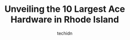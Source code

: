 ---
layout: ampstory
image: https://i0.wp.com/www.depkes.org/wp-content/uploads/2023/06/ace-hardware-0-in-rhode-island-1685968928.jpeg?resize=640,853
author: techidn
featured: false
description: Discover the impressive array of Ace Hardware options in Rhode Island, where you can find 10 of the largest Ace Hardware establishments in the area. From renowned classics to hidden gems, Rh
title: Unveiling the 10 Largest Ace Hardware in Rhode Island
cover:
   title: Unveiling the 10 Largest Ace Hardware in Rhode Island
   subtitle: Rickpate
   background: https://www.depkes.org/wp-content/uploads/2023/06/ace-hardware-0-in-rhode-island-1685968928.jpeg

pages: 
 - layout: thirds
   top: <h1>#1 Mcquades Ace Hardware</h1>
   bottom: "<p>The products listed price at the displays is usually 20-30% less then what they charge at the register. When you ask why the listed price is cheaper the cashier becomes v</p>"
   background: https://www.depkes.org/wp-content/uploads/2023/06/ace-hardware-1-in-rhode-island-1685968928.jpeg
   backgroundblur: true
 - layout: thirds
   top: <h1>#2 Rockys Ace Hardware</h1>
   bottom: "<p>295 Pulaski Blvd, Bellingham, MA 02019, United States</p>"
   background: https://www.depkes.org/wp-content/uploads/2023/06/ace-hardware-2-in-rhode-island-1685968929.jpeg
   cta:
      link: https://www.depkes.org/blog/unveiling-the-10-largest-ace-hardware-in-rhode-island/
      text: Unveiling the 10 Largest Ace Hardware in Rhode Island
 - layout: thirds
   top: <h1>#3 Warwick Ace Hardware</h1>
   bottom: "<p>320 Warwick Ave, Warwick, RI 02888, United States</p>"
   background: https://www.depkes.org/wp-content/uploads/2023/06/ace-hardware-3-in-rhode-island-1685968929.png
   cta:
      link: https://www.depkes.org/blog/unveiling-the-10-largest-ace-hardware-in-rhode-island/
      text: Unveiling the 10 Largest Ace Hardware in Rhode Island
 - layout: thirds
   top: <h1>#4 Leeway Ace Hardware</h1>
   bottom: "<p>790 Great Rd, North Smithfield, RI 02896, United States</p>"
   background: https://images.unsplash.com/photo-1462556791646-c201b8241a94?ixlib=rb-4.0.3&ixid=MnwxMjA3fDB8MHxwaG90by1wYWdlfHx8fGVufDB8fHx8&auto=format&fit=crop&w=640&h=853&q=80
   cta:
      link: https://www.depkes.org/blog/unveiling-the-10-largest-ace-hardware-in-rhode-island/
      text: Unveiling the 10 Largest Ace Hardware in Rhode Island
 - layout: thirds
   top: <h1>#5 Rockys Ace Hardware</h1>
   bottom: "<p>633 Putnam Pike, Greenville, RI 02828, United States</p>"
   background: https://images.unsplash.com/photo-1484589065579-248aad0d8b13?ixlib=rb-4.0.3&ixid=MnwxMjA3fDB8MHxwaG90by1wYWdlfHx8fGVufDB8fHx8&auto=format&fit=crop&w=640&h=853&q=80
   cta:
      link: https://www.depkes.org/blog/unveiling-the-10-largest-ace-hardware-in-rhode-island/
      text: Unveiling the 10 Largest Ace Hardware in Rhode Island
 - layout: thirds
   top: <h1>#6 Salks Ace Hdw & Marine</h1>
   bottom: "<p>5939 Post Rd, North Kingstown, RI 02852, United States</p>"
   background: https://images.unsplash.com/photo-1553949345-eb786bb3f7ba?ixlib=rb-4.0.3&ixid=MnwxMjA3fDB8MHxwaG90by1wYWdlfHx8fGVufDB8fHx8&auto=format&fit=crop&w=640&h=853&q=80
   cta:
      link: https://www.depkes.org/blog/unveiling-the-10-largest-ace-hardware-in-rhode-island/
      text: Unveiling the 10 Largest Ace Hardware in Rhode Island
 - layout: thirds
   top: <h1>#7 Sholes Ace Hardware & Supply</h1>
   bottom: "<p>633 Washington St, Coventry, RI 02816, United States</p>"
   background: https://images.unsplash.com/photo-1613843873231-1447db182f97?ixlib=rb-4.0.3&ixid=MnwxMjA3fDB8MHxwaG90by1wYWdlfHx8fGVufDB8fHx8&auto=format&fit=crop&w=640&h=853&q=80
   cta:
      link: https://www.depkes.org/blog/unveiling-the-10-largest-ace-hardware-in-rhode-island/
      text: Unveiling the 10 Largest Ace Hardware in Rhode Island
 - layout: thirds
   middle: Continue reading...
   background: https://images.unsplash.com/photo-1620421680010-0766ff230392?ixlib=rb-4.0.3&ixid=MnwxMjA3fDB8MHxwaG90by1wYWdlfHx8fGVufDB8fHx8&auto=format&fit=crop&w=640&h=853&q=80
   cta:
      link: https://www.depkes.org/blog/unveiling-the-10-largest-ace-hardware-in-rhode-island/
      text: Unveiling the 10 Largest Ace Hardware in Rhode Island
      
---